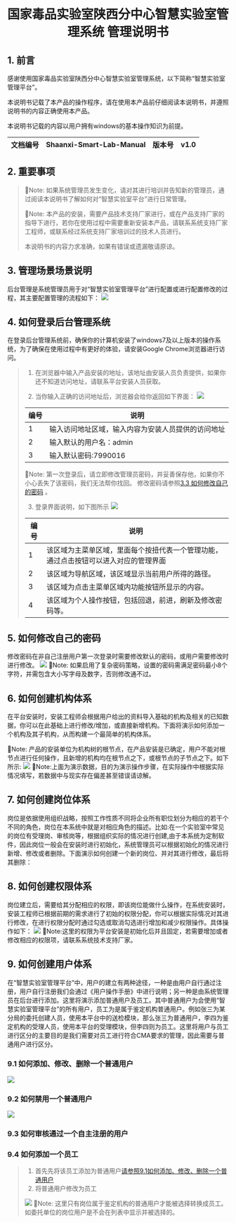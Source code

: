 # <center>  国家毒品实验室陕西分中心智慧实验室管理系统 管理说明书 </center>

## 1. 前言
感谢使用国家毒品实验室陕西分中心智慧实验室管理系统，以下简称“智慧实验室管理平台”。

本说明书记载了本产品的操作程序，请在使用本产品前仔细阅读本说明书，并遵照说明书的内容正确使用本产品。

本说明书记载的内容以用户拥有windows的基本操作知识为前提。


| 文档编号 | Shaanxi-Smart-Lab-Manual | 版本号 | v1.0 |
| -------- | ------------------------ | ------ | ---- |

## 2. 重要事项
> :small_red_triangle:Note: 如果系统管理员发生变化，请对其进行培训并告知新的管理员，通过阅读本说明书了解如何对“智慧实验室平台”进行日常管理。
>
> :small_red_triangle:Note: 本产品的安装，需要产品技术支持厂家进行，或在产品支持厂家的指导下进行，若你在使用过程中需要重新安装本产品，请联系系统支持厂家工程师，或联系经过系统支持厂家培训过的技术人员进行。
>
> 本说明书的内容力求准确，如果有错误或遗漏敬请原谅。

## 3. 管理场景场景说明
后台管理是系统管理员用于对“智慧实验室管理平台”进行配置或进行配置修改的过程，其主要配置管理的流程如下：
![](\out\SystemUsersGuideFile\01.png)

## 4. 如何登录后台管理系统

在登录后台管理系统前，确保你的计算机安装了windows7及以上版本的操作系统，为了确保在使用过程中有更好的体验，请安装Google Chrome浏览器进行访问。
> 1. 在浏览器中输入产品安装的地址，该地址由安装人员负责提供，如果你还不知道访问地址，请联系平台安装人员获取。
>
> 2. 当你输入正确的访问地址后，浏览器会给你返回如下界面：
> ![](images/2023-03-06-10-06-14.png)
> 
> |编号|说明|
> |---|---|
> |1|输入访问地址区域，输入内容为安装人员提供的访问地址|
> |2|输入默认的用户名：admin|
> |3|输入默认密码:7990016 |
> 
>  
> :small_red_triangle:Note: 第一次登录后，请立即修改管理员密码，并妥善保存他，如果你不小心丢失了该密码，我们无法帮你找回。 修改密码请参照[3.3 如何修改自己的密码](#33-如何修改自己的密码) 。
> 
>  3. 登录界面说明，如下图所示
> ![](images/2023-03-06-16-13-59.png)
>  
> |编号|说明|
> |---|---|
> |1|该区域为主菜单区域，里面每个按扭代表一个管理功能，通过点击按钮可以进入对应的管理界面|
> |2|该区域为导航区域，该区域显示当前用户所得的路径。|
> |3|该区域为点击主菜单区域内功能按钮所显示的内容。|
> |4|该区域为个人操作按钮，包括回退，前进，刷新及修改密码等。|


## 5. 如何修改自己的密码
修改密码在非自己注册用户第一次登录时需要修改默认的密码，或用户需要修改时进行修改。
![](video/02.gif)
 :small_red_triangle:Note: 如果启用了复杂密码策略，设置的密码需满足密码最小8个字符，并需包含大小写字母及数字，否则修改通不过。

## 6. 如何创建机构体系

在平台安装时，安装工程师会根据用户给出的资料导入基础的机构及相关的已知数据，你可以在此基础上进行修改/增加，或直接新增机构。下面将演示如何添加一个机构及其子机构，从而构建一个最简单的机构体系。 

:small_red_triangle:Note: 产品的安装单位为机构树的根节点，在产品安装是已确定，用户不能对根节点进行任何操作，且新增的机构均在根节点之下，或根节点的子节点之下。如下所示:
![](video/03.gif)
:small_red_triangle:Note:上面为演示数据，目的为演示操作步骤，在实际操作中根据实际情况填写，若数据中与现实存在偏差甚至错误请谅解。

## 7. 如何创建岗位体系
岗位是依据使用组织战略，按照工作性质不同将企业所有职位划分为相应的若干个不同的角色，岗位在本系统中就是对相应角色的描述。比如:在一个实验室中常见的岗位有受理岗、审核岗等，根据组织实际的情况进行创建,由于本系统为定制软件，因此岗位一般会在安装时进行初始化，系统管理员可以根据初始化的情况进行新增、修改或者删除。下面演示如何创建一个新的岗位、并对其进行修改，最后将其删除：


## 8. 如何创建权限体系
岗位建立后，需要给其分配相应的权限，即该岗位能做什么操作，在系统安装时，安装工程师已根据前期的需求进行了初始的权限分配，你可以根据实际情况对其进行修改，在进行权限分配时通过勾选或取消勾选进行增加和减少权限操作。具体操作如下：
![](video/05.gif)
:small_red_triangle:Note:这里的权限为平台安装是初始化后并且固定，若需要增加或者修改相应的权限项，请联系系统技术支持厂家。

## 9. 如何创建用户体系
在“智慧实验室管理平台”中，用户的建立有两种途径，一种是由用户自行通过注册，用户自行注册我们会通过《用户操作手册》中进行说明；另一种是由系统管理员在后台进行添加。这里将演示添加普通用户及员工。其中普通用户为会使用“智慧实验室管理平台”的所有用户，员工为是属于鉴定机构普通用户。例如张三为某分局的委托创建人员，使用本平台中的送检模块，那么张三为普通用户，李四为鉴定机构的受理人员，使用本平台的受理模块，但李四则为员工。这里将用户与员工进行区分的主要目的是我们需要对员工进行符合CMA要求的管理，因此需要与普通用户进行区分。
### 9.1 如何添加、修改、删除一个普通用户
![](video/06.gif)
### 9.2 如何禁用一个普通用户
![](video/07.gif)
### 9.3 如何审核通过一个自主注册的用户

### 9.4 如何添加一个员工
> 1. 首先先将该员工添加为普通用户[请参照9.1如何添加、修改、删除一个普通用户](#91-如何添加修改删除一个普通用户)
> 2. 将普通用户修改为员工
> 
> ![](video/test.gif)
> :small_red_triangle:Note:  这里只有岗位属于鉴定机构的普通用户才能被选择转换成员工。如委托单位的岗位用户是不会在列表中显示并被选择的。






